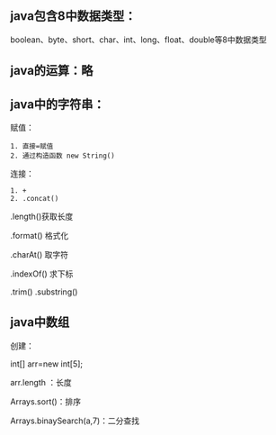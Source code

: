 ## java包含8中数据类型：

boolean、byte、short、char、int、long、float、double等8中数据类型



## java的运算：略



## java中的字符串：

赋值：

	1. 直接=赋值
 	2. 通过构造函数 new String()

连接：

	1. +
 	2. .concat()

.length()获取长度

.format() 格式化

.charAt() 取字符

.indexOf() 求下标

.trim() .substring()



## java中数组

创建：

int[] arr=new int[5];

arr.length ：长度

Arrays.sort()：排序

Arrays.binaySearch(a,7)：二分查找

